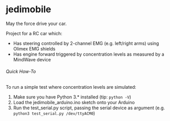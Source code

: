 # jedimobile
May the force drive your car.

Project for a RC car which:
- Has steering controlled by 2-channel EMG (e.g. left/right arms) using Olimex EMG shields
- Has engine forward triggered by concentration levels as measured by a MindWave device

###### Quick How-To
To run a simple test where concentration levels are simulated:
1. Make sure you have Python 3.* installed (tip: `python -V`)
2. Load the jedimobile_arduino.ino sketch onto your Arduino
3. Run the test_serial.py script, passing the serial device as argument (e.g. `python3 test_serial.py /dev/ttyACM0`)